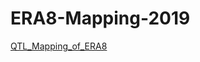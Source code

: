 # ERA8-Mapping-2019


[QTL_Mapping_of_ERA8](https://rawgit.com/shantel-martinez/ERA8-Mapping/master//QTL_Mapping_of_ERA8.html)<br/>
